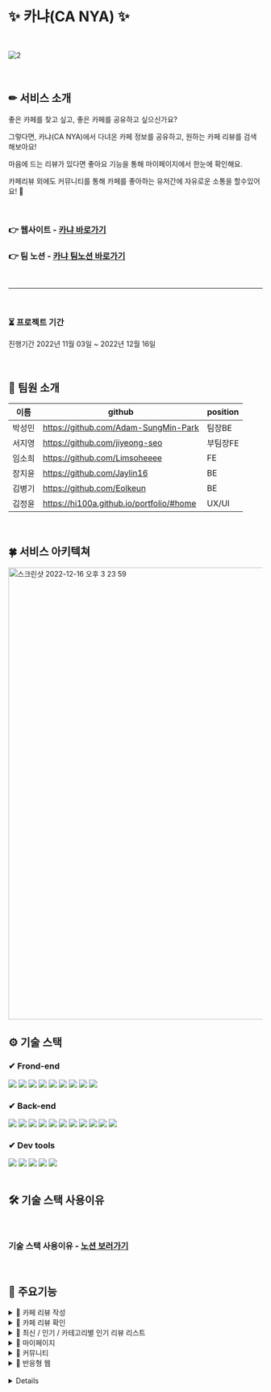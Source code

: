 # ✨ 카냐(CA NYA) ✨

<br>

![2](https://user-images.githubusercontent.com/113230019/207134762-c6c9e619-c272-4757-af0c-2327efd57ea8.png)

<br>

## ✏ 서비스 소개
좋은 카페를 찾고 싶고, 좋은 카페를 공유하고 싶으신가요?

그렇다면, 카냐(CA NYA)에서 다녀온 카페 정보를 공유하고, 원하는 카페 리뷰를 검색해보아요!

마음에 드는 리뷰가 있다면 좋아요 기능을 통해 마이페이지에서 한눈에 확인해요.

카페리뷰 외에도 커뮤니티를 통해 카페를 좋아하는 유저간에 자유로운 소통을 할수있어요! 💛

<br>

### 👉 웹사이트 - [카냐 바로가기](https://ca-nya.com/)
### 👉 팀 노션 - [카냐 팀노션 바로가기](https://www.notion.so/Ca-Nya-9304947435c3401fae79601e18ed287a)

<br>

---

<br>

### ⏳ 프로젝트 기간
진행기간
2022년 11월 03일 ~ 2022년 12월 16일

<br>

## 🍬 팀원 소개
|이름|github|position|
|------|---|---|
|박성민|https://github.com/Adam-SungMin-Park|팀장BE|
|서지영|https://github.com/jiyeong-seo|부팀장FE|
|임소희|https://github.com/Limsoheeee|FE|
|장지윤|https://github.com/Jaylin16|BE|
|김병기|https://github.com/Eolkeun|BE|
|김정윤|https://hi100a.github.io/portfolio/#home|UX/UI|

<br>

## 🍀 서비스 아키텍쳐

<img width="894" alt="스크린샷 2022-12-16 오후 3 23 59" src="https://user-images.githubusercontent.com/113230019/208035976-1f5cd00f-7914-4cad-94c4-57961671597c.png">


<br>

## ⚙ 기술 스택

### ✔ Frond-end
<div>
<img src="https://img.shields.io/badge/Axios-5A29E4?style=for-the-badge&logo=Axios&logoColor=white"/>
<img src="https://img.shields.io/badge/React-61DAFB?style=for-the-badge&logo=React&logoColor=black"/>
<img src="https://img.shields.io/badge/Redux Toolkit-764ABC?style=for-the-badge&logo=Redux&logoColor=white"/>
<img src="https://img.shields.io/badge/Javascript-F7DF1E?style=for-the-badge&logo=Javascript&logoColor=black"/>
<img src="https://img.shields.io/badge/React Query-FF4154?style=for-the-badge&logo=React Query&logoColor=white">
<img src="https://img.shields.io/badge/styled components-DB7093?style=for-the-badge&logo=styledcomponents&logoColor=white">
<img src="https://img.shields.io/badge/Figma-F24E1E?style=for-the-badge&logo=Figma&logoColor=white">
<img src="https://img.shields.io/badge/css-1572B6?style=for-the-badge&logo=css3&logoColor=white">
<img src="https://img.shields.io/badge/KakaoTalk-FFCD00?style=for-the-badge&logo=KakaoTalk&logoColor=black"/>
 
</div>

### ✔ Back-end
<div>
<img src="https://img.shields.io/badge/java-007396?style=for-the-badge&logo=java&logoColor=white"> 
<img src="https://img.shields.io/badge/Spring Boot-6DB33F?style=for-the-badge&logo=SpringBoot&logoColor=white"/>
<img src="https://img.shields.io/badge/Gradle-02303A?style=for-the-badge&logo=Gradle&logoColor=white"/>
<img src="https://img.shields.io/badge/MySQL-4479A1?style=for-the-badge&logo=MySQL&logoColor=white"/>
<img src="https://img.shields.io/badge/Amazon EC2-FF9900?style=for-the-badge&logo=AmazonEC2&logoColor=white"/>
<img src="https://img.shields.io/badge/GitHub Actions-2088FF?style=for-the-badge&logo=GitHub Actions&logoColor=white"/>
<img src="https://img.shields.io/badge/Amazon S3-569A31?style=for-the-badge&logo=Amazon S3&logoColor=white"/>
<img src="https://img.shields.io/badge/Amazon RDS-527FFF?style=for-the-badge&logo=Amazon RDS&logoColor=white"/>
<img src="https://img.shields.io/badge/Postman-FF6C37?style=for-the-badge&logo=Postman&logoColor=white">
<img  src="https://img.shields.io/badge/Spring Data JPA-6DB33F?style=for-the-badge&logo=S&logoColor=white">
<img src="https://img.shields.io/badge/Spring Security-6DB33F?style=for-the-badge&logo=Spring Security&logoColor=white">
</div>

### ✔ Dev tools
<div>
<img src="https://img.shields.io/badge/Notion-000000?style=for-the-badge&logo=Notion&logoColor=white">
<img src="https://img.shields.io/badge/IntelliJ IDEA-000000?style=for-the-badge&logo=IntelliJ IDEA&logoColor=white"/>
<img src="https://img.shields.io/badge/GitHub-181717?style=for-the-badge&logo=GitHub&logoColor=white"/>
<img src="https://img.shields.io/badge/amazonaws-232F3E?style=for-the-badge&logo=amazonaws&logoColor=white">
<img src="https://img.shields.io/badge/Slack-4A154B?style=for-the-badge&logo=Slack&logoColor=white">
</div>

<br>

## 🛠 기술 스택 사용이유

<br>

### 기술 스택 사용이유 - [노션 보러가기](https://www.notion.so/Ca-Nya-9304947435c3401fae79601e18ed287a#967fb51ddff84181beedeffc5ebbb1b4)

<br>

## 🌈 주요기능

<details>
<summary>📝 카페 리뷰 작성</summary>
 <div markdown="1">       

  <br>
  
1. 사진 업로드를 통해 방문한 카페 사진을 공유할 수 있어요.
2. 카테고리별 평가를 통해 상세한 평가를 할 수 있어요.
3. 지도 검색 기능을 통해 방문한 카페 위치를 추가할 수 있어요.

  <br>

![1-1](https://user-images.githubusercontent.com/113230019/208032171-54049047-228a-4d77-8ebc-32635e864786.gif)
![1-2](https://user-images.githubusercontent.com/113230019/208032195-a6596abc-d260-4c9a-b302-02c2e9e2465e.gif)
![1-3](https://user-images.githubusercontent.com/113230019/208032210-2941bfde-76cb-41f5-a690-07a668dd57a6.gif)

  <br>
 
 </div>
 </details>

<details>
 <summary>💖 카페 리뷰 확인</summary>
 <div markdown="1">       

  <br>
  
1. 필수 사진 업로드 기능으로 자세한 정보를 확인할 수 있어요.
2. 카테고리별 별점과 평균 별점을 통해 나와 맞는 카페를 찾아보아요.
3. 지도로 카페의 위치를 확인하고, 클릭을 통해 원하는 카페의 상세 정보를 확인 할 수 있어요.

  <br>

![2-1](https://user-images.githubusercontent.com/113230019/208032273-51e80ef2-e0ad-4ad8-959a-47d46cbec0c3.gif)
![2-2](https://user-images.githubusercontent.com/113230019/208032286-9aecb017-adf6-4ed9-8e5f-7fee5b67c8be.gif)
![2-3](https://user-images.githubusercontent.com/113230019/208032299-ea7b1a75-22ab-42af-8bf3-f9853b1471f9.gif)

  <br>
 
 </div>
 </details>
 
 <details>
 <summary>💎 최신 / 인기 / 카테고리별 인기 리뷰 리스트</summary>
 <div markdown="1">       

  <br>
  
1. 다양한 기준의 리뷰 리스트를 통해 원하는 리뷰를 쉽게 확인할 수 있어요.
2. 카테고리별 인기 리뷰는 카냐를 이용하는 사용자들의 좋아요를 많이 받은 리뷰 순으로 확인할 수 있어요.

  <br>
  
  ![3-1](https://user-images.githubusercontent.com/113230019/208032966-72dcd768-e997-4a49-909e-e9cac8e34ef4.gif)
  
  <br>
 
 </div>
 </details>
 
 <details>
 <summary>🎈 마이페이지</summary>
 <div markdown="1">       

  <br>
  
1. 내가 작성한 리뷰 / 댓글을 한 번에 쉽게 관리할 수 있어요.
2. 내가 좋아요한 리뷰를 확인할 수 있어요.
3. 커뮤니티에 내가 작성한 게시글 / 댓글을 한 번에 쉽게 관리할 수 있어요.
4. 나의 카냐 랭킹을 확인할 수 있어요.
5. 프로필 이미지를 수정할 수 있어요.

  <br>

![4-1](https://user-images.githubusercontent.com/113230019/208032998-3185915c-276a-4a7b-9c2b-243a4c3a701e.gif)

  <br>
 
 </div>
 </details>
 
 <details>
 <summary>🎀 커뮤니티</summary>
 <div markdown="1">       

  <br>
  
1. 카냐 유저들과 카페에 대한 다양한 소통을 할 수 있어요.
2. 댓글 작성으로 적극적인 소통이 가능해요.
3. 혼자 카페에 가기 싫은 유저들과 동행을 구하는 등 자유로운 교류를 해보아요.

  <br>
  
  ![5-1](https://user-images.githubusercontent.com/113230019/208034835-b383e35a-2859-4189-bf96-f362359f5603.gif)
  
  <br>
 
 </div>
 </details>

<details>
 <summary>🎉 반응형 웹</summary>
 <div markdown="1">       

  <br>
  
1. Windows / Mac / Tablet 모든 환경에서 사용할 수 있어요.
2. 홈페이지 크기를 변경하여도 편하게 보실 수 있어요.

  <br>
  
  ![반응형 웹사이트](https://user-images.githubusercontent.com/113230019/208033561-b44c1633-3b7d-4f94-8369-892aa82652f9.gif)
  
  <br>
 
 </div>
 </details>


<br>



 <details>

 </details>
